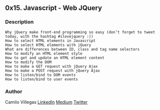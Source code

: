 ## 0x15. Javascript - Web JQuery

### Description

    Why jQuery make front-end programming so easy (don’t forget to tweet today, with the hashtag #ilovejquery :))
    How to select HTML elements in Javascript
    How to select HTML elements with jQuery
    What are differences between ID, class and tag name selectors
    How to modify an HTML element style
    How to get and update an HTML element content
    How to modify the DOM
    How to make a GET request with jQuery Ajax
    How to make a POST request with jQuery Ajax
    How to listen/bind to DOM events
    How to listen/bind to user events




### Author
Camilo Villegas [LinkedIn](https://www.linkedin.com/in/camilovj/)
[Medium](https://medium.com/@mrdoom)
[Twitter](https://twitter.com/mr_doomus)

